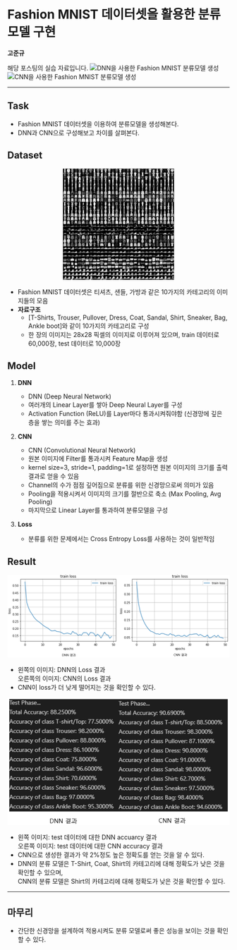 # Fashion MNIST 데이터셋을 활용한 분류 모델 구현
**고준규**

해당 포스팅의 실습 자료입니다.
![DNN을 사용한 Fashion MNIST 분류모델 생성](https://jungyuko.tistory.com/2)
![CNN을 사용한 Fashion MNIST 분류모델 생성](https://jungyuko.tistory.com/3)

---
## Task
* Fashion MNIST 데이터셋을 이용하여 분류모델을 생성해본다.
* DNN과 CNN으로 구성해보고 차이를 살펴본다.

## Dataset
<center><img src="./fig/Fashion_MNIST.png" width="50%" height="50%"></center>

* Fashion MNIST 데이터셋은 티셔츠, 샌들, 가방과 같은 10가지의 카테고리의 이미지들의 모음
* **자료구조**
    * [T-Shirts, Trouser, Pullover, Dress, Coat, Sandal, Shirt, Sneaker, Bag, Ankle boot]와 같이 10가지의 카테고리로 구성
    * 한 장의 이미지는 28x28 픽셀의 이미지로 이루어져 있으며, train 데이터로 60,000장, test 데이터로 10,000장

## Model
1. **DNN**
    * DNN (Deep Neural Network)
    * 여러개의 Linear Layer를 쌓아 Deep Neural Layer를 구성
    * Activation Function (ReLU)를 Layer마다 통과시켜줘야함 (신경망에 깊은 층을 쌓는 의미를 주는 효과)

2. **CNN**
    * CNN (Convolutional Neural Network)
    * 원본 이미지에 Filter를 통과시켜 Feature Map을 생성
    * kernel size=3, stride=1, padding=1로 설정하면 원본 이미지의 크기를 출력 결과로 얻을 수 있음
    * Channel의 수가 점점 깊어짐으로 분류를 위한 신경망으로써 의미가 있음
    * Pooling을 적용시켜서 이미지의 크기를 절반으로 축소 (Max Pooling, Avg Pooling)
    * 마지막으로 Linear Layer를 통과하여 분류모델을 구성 

3. **Loss**
    * 분류를 위한 문제에서는 Cross Entropy Loss를 사용하는 것이 일반적임

## Result
<center><img src="./fig/train_loss.PNG"></center>


* 왼쪽의 이미지: DNN의 Loss 결과 <br/>
  오른쪽의 이미지: CNN의 Loss 결과 
* CNN이 loss가 더 낮게 떨어지는 것을 확인할 수 있다.

<center><img src="./fig/acc.PNG"></center>


* 왼쪽 이미지: test 데이터에 대한 DNN accuarcy 결과 <br/>
  오른쪽 이미지: test 데이터에 대한 CNN accuracy 결과
* CNN으로 생성한 결과가 약 2%정도 높은 정확도를 얻는 것을 알 수 있다.
* DNN의 분류 모델은 T-Shirt, Coat, Shirt의 카테고리에 대해 정확도가 낮은 것을 확인할 수 있으며, <br/>
  CNN의 분류 모델은 Shirt의 카테고리에 대해 정확도가 낮은 것을 확인할 수 있다.

---
## 마무리
* 간단한 신경망을 설계하여 적용시켜도 분류 모델로써 좋은 성능을 보이는 것을 확인할 수 있다.
